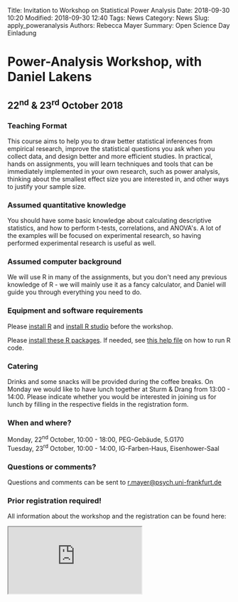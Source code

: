 Title: Invitation to Workshop on Statistical Power Analysis
Date: 2018-09-30 10:20
Modified: 2018-09-30 12:40
Tags: News
Category: News
Slug: apply_poweranalysis
Authors: Rebecca Mayer
Summary: Open Science Day Einladung

# Power-Analysis Workshop, with Daniel Lakens
## 22<sup>nd</sup> & 23<sup>rd</sup> October 2018

### Teaching Format

This course aims to help you to draw better statistical inferences from empirical research, improve the 
statistical questions you ask when you collect data, and design better and more efficient studies. In 
practical, hands on assignments, you will learn techniques and tools that can be immediately implemented in 
your own research, such as power analysis, thinking about the smallest effect size you are interested in, and 
other ways to justify your sample size.

### Assumed quantitative knowledge

You should have some basic knowledge about calculating descriptive statistics, and how to perform t-tests, 
correlations, and ANOVA's. A lot of the examples will be focused on experimental research, so having performed 
experimental research is useful as well.

### Assumed computer background

We will use R in many of the assignments, but you don't need any previous knowledge of R - we will mainly use 
it as a fancy calculator, and Daniel will guide you through everything you need to do.

### Equipment and software requirements

Please [install R](https://cran.r-project.org/) and [install R 
studio](https://www.rstudio.com/products/rstudio/download/) before the workshop.

Please [install these R packages](https://surfdrive.surf.nl/files/index.php/s/qIDymGsd3Ja9Xip). If needed, see 
[this help file](https://support.rstudio.com/hc/en-us/articles/200484448-Editing-and-Executing-Code) on how to 
run R code.

### Catering

Drinks and some snacks will be provided during the coffee breaks.
On Monday we would like to have lunch together at Sturm & Drang from 13:00 - 14:00.
Please indicate whether you would be interested in joining us for lunch by filling in the respective fields in 
the registration form.

### When and where?

Monday, 22<sup>nd</sup> October, 10:00 - 18:00, PEG-Gebäude, 5.G170  
Tuesday, 23<sup>rd</sup> October, 10:00 - 14:00, IG-Farben-Haus, Eisenhower-Saal

### Questions or comments?

Questions and comments can be sent to r.mayer@psych.uni-frankfurt.de

### Prior registration required!

All information about the workshop and the registration can be found here:

<iframe 
src="https://docs.google.com/forms/d/e/1FAIpQLScvNDDItkPdqAyFycxXZ-NthWQEgcG6R3J6t4M5W0UKMwvSvw/viewform?c=0&w=1">
